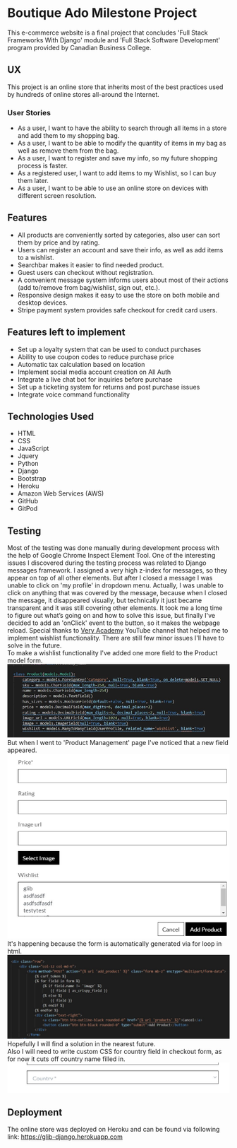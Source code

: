 # Boutique Ado Milestone Project

This e-commerce website is a final project that concludes 'Full Stack Frameworks With Django' module and 'Full Stack Software Development' program provided by Canadian Business College.

## UX

This project is an online store that inherits most of the best practices used by hundreds of online stores all-around the Internet.

### User Stories

- As a user, I want to have the ability to search through all items in a store and add them to my shopping bag.
- As a user, I want to be able to modify the quantity of items in my bag as well as remove them from the bag.
- As a user, I want to register and save my info, so my future shopping process is faster.
- As a registered user, I want to add items to my Wishlist, so I can buy them later.
- As a user, I want to be able to use an online store on devices with different screen resolution.

## Features

- All products are conveniently sorted by categories, also user can sort them by price and by rating.
- Users can register an account and save their info, as well as add items to a wishlist.
- Searchbar makes it easier to find needed product.
- Guest users can checkout without registration.
- A convenient message system informs users about most of their actions (add to/remove from bag/wishlist, sign out, etc.).
- Responsive design makes it easy to use the store on both mobile and desktop devices.
- Stripe payment system provides safe checkout for credit card users.

## Features left to implement

- Set up a loyalty system that can be used to conduct purchases
- Ability to use coupon codes to reduce purchase price
- Automatic tax calculation based on location
- Implement social media account creation on All Auth
- Integrate a live chat bot for inquiries before purchase
- Set up a ticketing system for returns and post purchase issues
- Integrate voice command functionality

## Technologies Used
- HTML
- CSS
- JavaScript
- Jquery
- Python
- Django
- Bootstrap
- Heroku
- Amazon Web Services (AWS) 
- GitHub
- GitPod

## Testing

Most of the testing was done manually during development process with the help of Google Chrome Inspect Element Tool.
One of the interesting issues I discovered during the testing process was related to Django messages framework.
I assigned a very high z-index for messages, so they appear on top of all other elements. But after I closed a message I was unable to click on 'my profile' in dropdown menu. Actually, I was unable to click on anything that was covered by the message, because when I closed the message, it disappeared visually, but technically it just became transparent and it was still covering other elements. It took me a long time to figure out what’s going on and how to solve this issue, but finally I've decided to add an 'onClick' event to the button, so it makes the webpage reload.
Special thanks to [Very Academy](https://www.youtube.com/channel/UC1mxuk7tuQT2D0qTMgKji3w) YouTube channel that helped me to implement wishlist functionality.
There are still few minor issues I'll have to solve in the future.<br/>
To make a wishlist functionality I've added one more field to the Product model form.<br/>
![model](/pics/model.jpg)
<br/>But when I went to 'Product Management' page I've noticed that a new field appeared.<br/>
![product](/pics/product.jpg)
<br/> It's happening because the form is automatically generated via for loop in html.<br/>
![html](/pics/html.jpg)
<br/> Hopefully I will find a solution in the nearest future.
<br/> Also I will need to write custom CSS for country field in checkout form, as for now it cuts off country name filled in.<br/>
![country](/pics/country.jpg)

## Deployment

The online store was deployed on Heroku and can be found via following link: https://glib-django.herokuapp.com


